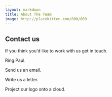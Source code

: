 ```yaml
---
layout: markdown
title: About The Team
image: http://placekitten.com/800/800
---
```


## Contact us

If you think you'd like to work with us get in touch.

Ring Paul.

Send us an email.

Write us a letter.

Project our logo onto a cloud.

